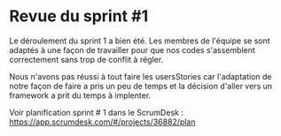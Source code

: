 # Revue du sprint #1

Le déroulement du sprint 1 a bien été. Les membres de l'équipe se sont adaptés à une façon de travailler pour que nos codes s'assemblent correctement sans trop de conflit à régler.

Nous n'avons pas réussi à tout faire les usersStories car l'adaptation de notre façon de faire a pris un peu de temps et la décision d'aller vers un framework a prit du temps à implenter.

Voir planification sprint # 1 dans le ScrumDesk : 
https://app.scrumdesk.com/#/projects/36882/plan